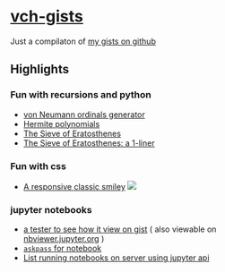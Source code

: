 # [vch-gists](https://gist.github.com/VCHui)
Just a compilaton of [my gists on github](https://gist.github.com/VCHui)

## Highlights

### Fun with recursions and python
* [von Neumann ordinals generator](
    https://gist.github.com/VCHui/6ace00e5ce47d1e845381c8b6be91f4b)
* [Hermite polynomials](
    https://gist.github.com/VCHui/237b1bde55f8da1589ebe51bfa0741d6)
* [The Sieve of Eratosthenes](
    https://gist.github.com/VCHui/126c0b8aa129f45b36aa3a05d4acab4a)
* [The Sieve of Eratosthenes: a 1-liner](
    https://gist.github.com/VCHui/19accbd6e45f6840f5a5d93478f5daff)

### Fun with css
* [A responsive classic smiley](
    https://gist.github.com/VCHui/5a3c03e8743efd79cfa0cf177d561055)
	![](https://avatars1.githubusercontent.com/u/23016403?s=20&v=1)

### jupyter notebooks
* [a tester to see how it view on gist](
    https://gist.github.com/VCHui/220037681a7ca9f1ef057bc7bb6e5d71) (
  also viewable on [nbviewer.jupyter.org](
    https://nbviewer.jupyter.org/gist/VCHui/220037681a7ca9f1ef057bc7bb6e5d71) )
* [`askpass` for notebook](
    https://gist.github.com/VCHui/fe74d181bc9d923ff6a4a3d8d5d04ffa)
* [List running notebooks on server using jupyter api](
    https://gist.github.com/VCHui/79bcbd72b9de1b7e3dc44514dbff3842)
